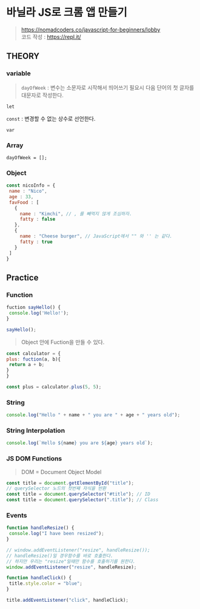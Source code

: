 # 바닐라 JS로 크롬 앱 만들기

> https://nomadcoders.co/javascript-for-beginners/lobby  
>  코드 작성 : https://repl.it/

## THEORY

### variable

> `dayOfWeek` : 변수는 소문자로 시작해서 띄어쓰기 필요시 다음 단어의 첫 글자를 대문자로 작성한다.

`let`

`const` : 변경할 수 없는 상수로 선언한다.

`var`
 
### Array

`dayOfWeek = [];`
 
 ### Object
 
 ```javascript
 const nicoInfo = {
  name : "Nico",
  age : 33,
  favFood : [
    {
      name : "Kimchi", // , 를 빼먹지 않게 조심하자.
      fatty : false
    },
    {
      name : "Cheese burger", // JavaScript에서 "" 와 '' 는 같다.
      fatty : true
    }
  ]
 }
 ```
 
 ## Practice
 
 ### Function
 
 ```javascript
 fuction sayHello() {
  console.log('Hello!');
 }
 
 sayHello();
 ```
 
 > Object 안에 Fuction을 만들 수 있다.

  ```javascript
 const calculator = {
  plus: fuction(a, b){
   return a + b;
  }
 }
 
 const plus = calculator.plus(5, 5);
 ```
 
 ### String
 
 ```javascript
 console.log("Hello " + name + " you are " + age + " years old");
 ```
 
 ### String Interpolation
 
 ```javascript
 console.log(`Hello ${name} you are ${age} years old`);
 ```

### JS DOM Functions

> DOM = Document Object Model

```javascript
const title = document.getElementById("title");
// querySelector 노드의 첫번째 자식을 반환
const title = document.querySelector("#title"); // ID
const title = document.querySelector(".title"); // Class
```

### Events

```javascript
function handleResize() {
 console.log("I have been resized");
}

// window.addEventListener("resize", handleResize()); 
// handleResize()일 경우함수를 바로 호출한다. 
// 하지만 우리는 "resize"일때만 함수를 호출하기를 원한다.
window.addEventListener("resize", handleResize);
```

```javascript
function handleClick() {
 title.style.color = "blue";
}

title.addEventListener("click", handleClick);
```
